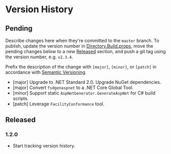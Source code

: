 # Version History

## Pending

Describe changes here when they're committed to the `master` branch. To publish, update the version number in [Directory.Build.props](src/Directory.Build.props), move the pending changes below to a new [Released](#released) section, and push a git tag using the version number, e.g. `v2.3.4`.

Prefix the description of the change with `[major]`, `[minor]`, or `[patch]` in accordance with [Semantic Versioning](https://semver.org/).

* [major] Upgrade to .NET Standard 2.0. Upgrade NuGet dependencies.
* [major] Convert `fsdgenaspnet` to a .NET Core Global Tool.
* [minor] Support static `AspNetGenerator.GenerateAspNet` for C# build scripts.
* [patch] Leverage `FacilityConformance` tool.

## Released

### 1.2.0

* Start tracking version history.
